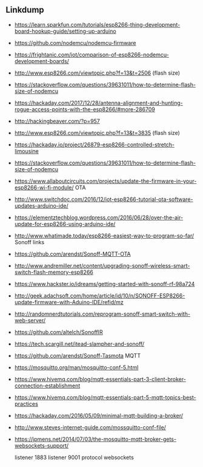 ## Linkdump
* https://learn.sparkfun.com/tutorials/esp8266-thing-development-board-hookup-guide/setting-up-arduino
* https://github.com/nodemcu/nodemcu-firmware
* https://frightanic.com/iot/comparison-of-esp8266-nodemcu-development-boards/
* http://www.esp8266.com/viewtopic.php?f=13&t=2506 (flash size)
* https://stackoverflow.com/questions/39631011/how-to-determine-flash-size-of-nodemcu
* https://hackaday.com/2017/12/28/antenna-alignment-and-hunting-rogue-access-points-with-the-esp8266/#more-286709
* http://hackingbeaver.com/?p=957
* http://www.esp8266.com/viewtopic.php?f=13&t=3835 (flash size)
* https://hackaday.io/project/26879-esp8266-controlled-stretch-limousine
* https://stackoverflow.com/questions/39631011/how-to-determine-flash-size-of-nodemcu
* https://www.allaboutcircuits.com/projects/update-the-firmware-in-your-esp8266-wi-fi-module/
OTA 
* http://www.switchdoc.com/2016/12/iot-esp8266-tutorial-ota-software-updates-arduino-ide/
* https://elementztechblog.wordpress.com/2016/06/28/over-the-air-update-for-esp8266-using-arduino-ide/
* http://www.whatimade.today/esp8266-easiest-way-to-program-so-far/
Sonoff links
* https://github.com/arendst/Sonoff-MQTT-OTA
* http://www.andremiller.net/content/upgrading-sonoff-wireless-smart-switch-flash-memory-esp8266
* https://www.hackster.io/idreams/getting-started-with-sonoff-rf-98a724
* http://geek.adachsoft.com/home/article/id/10/n/SONOFF-ESP8266-update-firmware-with-Aduino-IDE/refid/mz
* http://randomnerdtutorials.com/reprogram-sonoff-smart-switch-with-web-server/
* https://github.com/altelch/SonoffIR
* https://tech.scargill.net/itead-slampher-and-sonoff/
* https://github.com/arendst/Sonoff-Tasmota
MQTT
* https://mosquitto.org/man/mosquitto-conf-5.html
* https://www.hivemq.com/blog/mqtt-essentials-part-3-client-broker-connection-establishment
* https://www.hivemq.com/blog/mqtt-essentials-part-5-mqtt-topics-best-practices
* https://hackaday.com/2016/05/09/minimal-mqtt-building-a-broker/
* http://www.steves-internet-guide.com/mossquitto-conf-file/
* https://jpmens.net/2014/07/03/the-mosquitto-mqtt-broker-gets-websockets-support/

	
	listener 1883
	listener 9001 
	protocol websockets
	